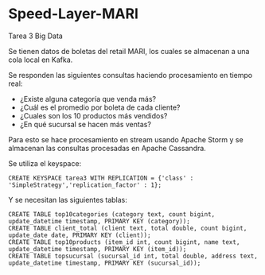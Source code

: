 # Speed-Layer-MARI
Tarea 3 Big Data

Se tienen datos de boletas del retail MARI, los cuales se almacenan a una cola local en Kafka.

Se responden las siguientes consultas haciendo procesamiento en tiempo real:
- ¿Existe alguna categoría que venda más?
- ¿Cuál es el promedio por boleta de cada cliente?
- ¿Cuales son los 10 productos más vendidos?
- ¿En qué sucursal se hacen más ventas?

Para esto se hace procesamiento en stream usando Apache Storm y se almacenan las consultas procesadas en Apache Cassandra.

Se utiliza el keyspace:
```
CREATE KEYSPACE tarea3 WITH REPLICATION = {'class' : 'SimpleStrategy','replication_factor' : 1};
```

Y se necesitan las siguientes tablas:
```
CREATE TABLE top10categories (category text, count bigint, update_datetime timestamp, PRIMARY KEY (category));
CREATE TABLE client_total (client text, total double, count bigint, update_date date, PRIMARY KEY (client));
CREATE TABLE top10products (item_id int, count bigint, name text, update_datetime timestamp, PRIMARY KEY (item_id));
CREATE TABLE topsucursal (sucursal_id int, total double, address text, update_datetime timestamp, PRIMARY KEY (sucursal_id));
```
